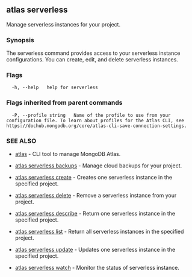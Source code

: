 ## atlas serverless

Manage serverless instances for your project.


### Synopsis

The serverless command provides access to your serverless instance configurations. You can create, edit, and delete serverless instances.






### Flags

```
  -h, --help   help for serverless

```


### Flags inherited from parent commands

```
  -P, --profile string   Name of the profile to use from your configuration file. To learn about profiles for the Atlas CLI, see https://dochub.mongodb.org/core/atlas-cli-save-connection-settings.

```

### SEE ALSO


* [atlas](atlas.md)	- CLI tool to manage MongoDB Atlas.

* [atlas serverless backups](atlas_serverless_backups.md)	- Manage cloud backups for your project.

* [atlas serverless create](atlas_serverless_create.md)	- Creates one serverless instance in the specified project.

* [atlas serverless delete](atlas_serverless_delete.md)	- Remove a serverless instance from your project.

* [atlas serverless describe](atlas_serverless_describe.md)	- Return one serverless instance in the specified project.

* [atlas serverless list](atlas_serverless_list.md)	- Return all serverless instances in the specified project.

* [atlas serverless update](atlas_serverless_update.md)	- Updates one serverless instance in the specified project.

* [atlas serverless watch](atlas_serverless_watch.md)	- Monitor the status of serverless instance.



